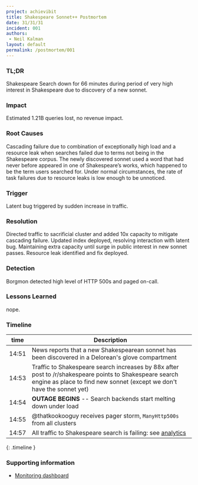 ```yaml
---
project: achievibit
title: Shakespeare Sonnet++ Postmortem
date: 31/31/31
incident: 001
authors:
 - Neil Kalman
layout: default
permalink: /postmortem/001
---
```


### TL;DR

Shakespeare Search down for 66 minutes during period of very high interest in Shakespeare due to discovery of a new sonnet.

### Impact

Estimated 1.21B queries lost, no revenue impact.

### Root Causes

Cascading failure due to combination of exceptionally high load and a resource leak when searches failed due to terms not being in the Shakespeare corpus. The newly discovered sonnet used a word that had never before appeared in one of Shakespeare’s works, which happened to be the term users searched for. Under normal circumstances, the rate of task failures due to resource leaks is low enough to be unnoticed.

### Trigger

Latent bug triggered by sudden increase in traffic.

### Resolution

Directed traffic to sacrificial cluster and added 10x capacity to mitigate cascading failure. Updated index deployed, resolving interaction with latent bug. Maintaining extra capacity until surge in public interest in new sonnet passes. Resource leak identified and fix deployed.

### Detection

Borgmon detected high level of HTTP 500s and paged on-call.

### Lessons Learned

nope.

### Timeline

| time        | Description     |
| ------------- | ------------- |
| 14:51 | News reports that a new Shakespearean sonnet has been discovered in a Delorean's glove compartment |
| 14:53 | Traffic to Shakespeare search increases by 88x after post to /r/shakespeare points to Shakespeare search engine as place to find new sonnet (except we don't have the sonnet yet) |
| 14:54 | **OUTAGE BEGINS** -- Search backends start melting down under load |
| 14:55 | @thatkookooguy  receives pager storm, `ManyHttp500s` from all clusters |
| 14:57 | All traffic to Shakespeare search is failing: see [analytics](http://kibibit.io/) |
{: .timeline }

### Supporting information

- [Monitoring dashboard](http://monitor/shakespeare?end_time=20151021T160000&duration=7200)
